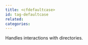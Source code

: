 ```yaml
---
title: <cfdefaultcase>
id: tag-defaultcase
related:
categories:
---
```


Handles interactions with directories.